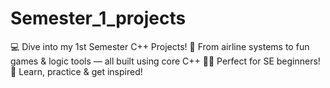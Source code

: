 # Semester_1_projects
💻 Dive into my 1st Semester C++ Projects! 🚀 From airline systems to fun games &amp; logic tools — all built using core C++ 🔁🧠 Perfect for SE beginners! 🎯 Learn, practice &amp; get inspired!
